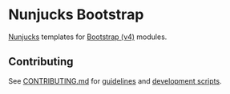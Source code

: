 # Nunjucks Bootstrap

[Nunjucks](http://mozilla.github.io/nunjucks/) templates for [Bootstrap (v4)](http://v4-alpha.getbootstrap.com/) modules.

## Contributing

See [CONTRIBUTING.md](CONTRIBUTING.md) for [guidelines](CONTRIBUTING.md#guidelines) and [development scripts](CONTRIBUTING.md#scripts).